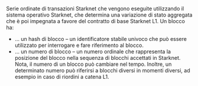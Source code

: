 Serie ordinate di transazioni Starknet che vengono eseguite utilizzando il sistema operativo Starknet, che determina una variazione di stato aggregata che è poi impegnata a favore del contratto di base Starknet L1. Un blocco ha:

* … un hash di blocco – un identificatore stabile univoco che può essere utilizzato per interrogare e fare riferimento al blocco.
* … un numero di blocco – un numero ordinale che rappresenta la posizione del blocco nella sequenza di blocchi accettati in Starknet. Nota, il numero di un blocco può cambiare nel tempo. Inoltre, un determinato numero può riferirsi a blocchi diversi in momenti diversi, ad esempio in caso di riordini a catena L1.